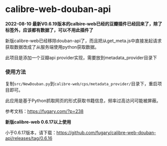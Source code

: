 # calibre-web-douban-api

**2022-08-10 最新V0.6.19版本的calbire-web已经的豆瓣插件已经回来了，除了标签外，应该都有数据了，可以不用此插件了**

新版calibre-web已经移除douban-api了，而且把从get_meta.js中直接发起请求获取数据改成了从服务端使用python获取数据。

此项目是添加一个豆瓣api provider实现，需要放到metadata_provider目录下

### 使用方法

复制`src/NewDouban.py`到`calibre-web/cps/metadata_provider/`目录下，重启项目即可。

此应用是基于Python抓取网页的形式获取书籍信息，频率过高访问可能被屏蔽。

参考文档：https://fugary.com/?p=238

**新版calibre-web 0.6.17以上使用**

小于0.6.17版本，请下载：https://github.com/fugary/calibre-web-douban-api/releases/tag/0.6.16



